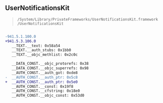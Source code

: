## UserNotificationsKit

> `/System/Library/PrivateFrameworks/UserNotificationsKit.framework/UserNotificationsKit`

```diff

-941.5.1.100.0
+941.5.3.106.0
   __TEXT.__text: 0x58a54
   __TEXT.__auth_stubs: 0x1bb0
   __TEXT.__objc_methlist: 0x2c0c

   __DATA_CONST.__objc_protorefs: 0x38
   __DATA_CONST.__objc_superrefs: 0x98
   __AUTH_CONST.__auth_got: 0xde8
-  __AUTH_CONST.__auth_ptr: 0x5c8
+  __AUTH_CONST.__auth_ptr: 0x5e0
   __AUTH_CONST.__const: 0x19f8
   __AUTH_CONST.__cfstring: 0x18e0
   __AUTH_CONST.__objc_const: 0x53d0

```
